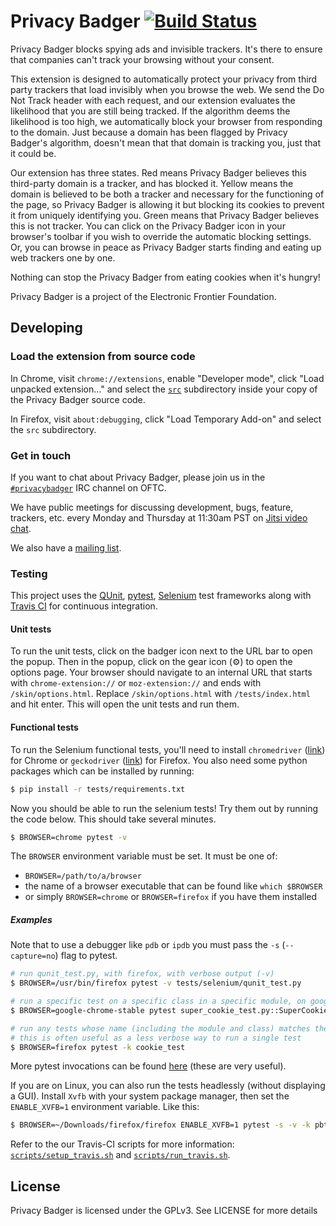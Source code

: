 Privacy Badger [![Build Status](https://travis-ci.org/EFForg/privacybadger.svg?branch=master)](https://travis-ci.org/EFForg/privacybadger)
===================
Privacy Badger blocks spying ads and invisible trackers. It's there to ensure that companies can't track your browsing without your consent.

This extension is designed to automatically protect your privacy from third party trackers that load invisibly when you browse the web. We send the Do Not Track header with each request, and our extension evaluates the likelihood that you are still being tracked. If the algorithm deems the likelihood is too high, we automatically block your browser from responding to the domain. Just because a domain has been flagged by Privacy Badger's algorithm, doesn't mean that that domain is tracking you, just that it could be. 

Our extension has three states. Red means Privacy Badger believes this third-party domain is a tracker, and has blocked it. Yellow means the domain is believed to be both a tracker and necessary for the functioning of the page, so Privacy Badger is allowing it but blocking its cookies to prevent it from uniquely identifying you. Green means that Privacy Badger believes this is not tracker. You can click on the Privacy Badger icon in your browser's toolbar if you wish to override the automatic blocking settings. Or, you can browse in peace as Privacy Badger starts finding and eating up web trackers one by one.

Nothing can stop the Privacy Badger from eating cookies when it's hungry!

Privacy Badger is a project of the Electronic Frontier Foundation.

## Developing

### Load the extension from source code

In Chrome, visit `chrome://extensions`, enable "Developer mode", click "Load unpacked extension..." and select the [`src`](src/) subdirectory inside your copy of the Privacy Badger source code.

In Firefox, visit `about:debugging`, click "Load Temporary Add-on" and select the `src` subdirectory.


### Get in touch

If you want to chat about Privacy Badger, please join us in the [`#privacybadger`](https://webchat.oftc.net/?channels=privacybadger&uio=d4) IRC channel on OFTC.

We have public meetings for discussing development, bugs, feature, trackers, etc. every Monday and Thursday at 11:30am PST on [Jitsi video chat](https://meet.jit.si/PoliteBadgersSingEuphoricly).

We also have a [mailing list](https://lists.eff.org/mailman/listinfo/privacybadger).

### Testing

This project uses the [QUnit](http://qunitjs.com/), [pytest](http://pytest.org/), [Selenium](http://www.seleniumhq.org/) test frameworks
along with [Travis CI](https://travis-ci.org/) for continuous integration.

#### Unit tests

To run the unit tests, click on the badger icon next to the URL bar to open the popup.
Then in the popup, click on the gear icon (⚙) to open the options page.
Your browser should navigate to an internal URL that starts with `chrome-extension://` or `moz-extension://` and ends with `/skin/options.html`.
Replace `/skin/options.html` with `/tests/index.html` and hit enter.
This will open the unit tests and run them.

#### Functional tests

To run the Selenium functional tests,
you'll need to install `chromedriver` ([link](https://github.com/EFForg/privacybadger/blob/0760b82730fe06d229a9866b3c5e270e48f0fd18/scripts/setup_travis.sh#L3-L7)) for Chrome
or `geckodriver` ([link](https://github.com/EFForg/privacybadger/blob/0760b82730fe06d229a9866b3c5e270e48f0fd18/scripts/setup_travis.sh#L3-L7)) for Firefox.
You also need some python packages which can be installed by running:
```bash
$ pip install -r tests/requirements.txt
```

Now you should be able to run the selenium tests!
Try them out by running the code below.
This should take several minutes.
```bash
$ BROWSER=chrome pytest -v
```

The `BROWSER` environment variable must be set. It must be one of:
* `BROWSER=/path/to/a/browser`
* the name of a browser executable that can be found like `which $BROWSER`
* or simply `BROWSER=chrome` or `BROWSER=firefox` if you have them installed

##### Examples

Note that to use a debugger like `pdb` or `ipdb` you must pass the `-s` (`--capture=no`) flag to pytest.
```bash
# run qunit_test.py, with firefox, with verbose output (-v)
$ BROWSER=/usr/bin/firefox pytest -v tests/selenium/qunit_test.py

# run a specific test on a specific class in a specific module, on google-chrome-stable
$ BROWSER=google-chrome-stable pytest super_cookie_test.py::SuperCookieTest::test_should_detect_ls_of_third_party_frame

# run any tests whose name (including the module and class) matches the string cookie_test
# this is often useful as a less verbose way to run a single test
$ BROWSER=firefox pytest -k cookie_test
```

More pytest invocations can be found [here](https://docs.pytest.org/en/latest/usage.html) (these are very useful).

If you are on Linux, you can also run the tests headlessly (without displaying a GUI).
Install `Xvfb` with your system package manager, then set the `ENABLE_XVFB=1` environment variable.
Like this:

```bash
$ BROWSER=~/Downloads/firefox/firefox ENABLE_XVFB=1 pytest -s -v -k pbtest_org
```

Refer to the our Travis-CI scripts for more information:
[`scripts/setup_travis.sh`](scripts/setup_travis.sh) and
[`scripts/run_travis.sh`](scripts/run_travis.sh).

## License
Privacy Badger is licensed under the GPLv3. See LICENSE for more details
